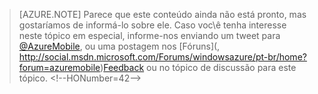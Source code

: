 ﻿>[AZURE.NOTE] Parece que este conteúdo ainda não está pronto, mas gostaríamos de informá-lo sobre ele. Caso voc\ê tenha interesse neste tópico em especial, informe-nos enviando um tweet para [@AzureMobile](https://twitter.com/AzureMobile), ou uma postagem nos [Fóruns](, http://social.msdn.microsoft.com/Forums/windowsazure/pt-br/home?forum=azuremobile)[Feedback](http://feedback.azure.com/forums/216254-mobile-services) ou no tópico de discussão para este tópico.
\<!--HONumber=42-->
